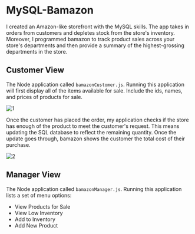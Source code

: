 # MySQL-Bamazon

I created an Amazon-like storefront with the MySQL skills. The app takes in orders from customers and depletes stock from the store's inventory. Moreover, I programmed bamazon to track product sales across your store's departments and then provide a summary of the highest-grossing departments in the store.

## Customer View

The Node application called `bamazonCustomer.js`. Running this application will first display all of the items available for sale. Include the ids, names, and prices of products for sale.

![1](https://user-images.githubusercontent.com/28790452/30293409-feb37b76-96fe-11e7-8cfa-eb7421cfa5fa.gif)

Once the customer has placed the order, my application checks if the store has enough of the product to meet the customer's request.
This means updating the SQL database to reflect the remaining quantity.
Once the update goes through, bamazon shows the customer the total cost of their purchase.

![2](https://user-images.githubusercontent.com/28790452/30293408-feae3d00-96fe-11e7-86b4-cd0348d2dc29.gif)

## Manager View

The Node application called `bamazonManager.js`. Running this application lists a set of menu options:
* View Products for Sale
* View Low Inventory
* Add to Inventory
* Add New Product